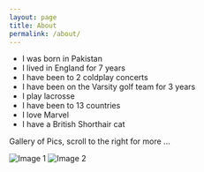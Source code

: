 ```yaml
---
layout: page
title: About
permalink: /about/
---
```


- I was born in Pakistan
- I lived in England for 7 years
- I have been to 2 coldplay concerts
- I have been on the Varsity golf team for 3 years
- I play lacrosse
- I have been to 13 countries
- I love Marvel
- I have a British Shorthair cat

Gallery of Pics, scroll to the right for more ...
</comment>
<div class="image-gallery">
  <img src="{{site.baseurl}}/images/about/engalnd.jpg" alt="Image 1">
  <img src="{{site.baseurl}}/images/about/pakistan.jpg" alt="Image 2">
</div>